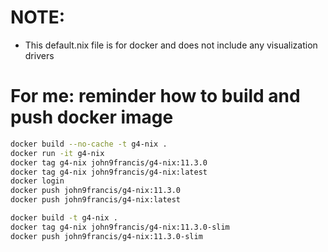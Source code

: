 # NOTE:
- This default.nix file is for docker and does not include any visualization drivers


# For me: reminder how to build and push docker image
```sh
docker build --no-cache -t g4-nix .
docker run -it g4-nix
docker tag g4-nix john9francis/g4-nix:11.3.0
docker tag g4-nix john9francis/g4-nix:latest
docker login
docker push john9francis/g4-nix:11.3.0
docker push john9francis/g4-nix:latest
```

```sh
docker build -t g4-nix .
docker tag g4-nix john9francis/g4-nix:11.3.0-slim
docker push john9francis/g4-nix:11.3.0-slim
```